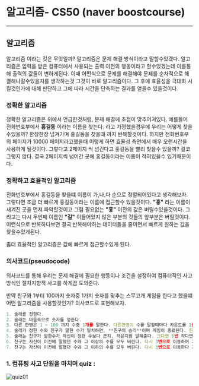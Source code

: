 # 알고리즘- CS50 (naver boostcourse)

---

## 알고리즘

알고리즘 이라는 것은 무엇일까? 알고리즘은 문제 해결 방식이라고 말할수있겠다. 알고리즘은 입력을 받은 컴퓨터에서 사용되는 출력 이전의 행동이라고 할수있겠는데 이를통해 출력의 값들이 변하게된다. 이때 어떤식으로 문제를 해결해야 문제를 순차적으로 해결해나갈수있을지를 생각하는것 그것이 바로 알고리즘이다. 그 후에 효율성을 극대화 시킬것인가에 대해 판단하고 그에 따라 시간을 단축하는 결과를 얻을수 있을것이다.

### 정확한 알고리즘

정확한 알고리즘은 위에서 언급한것처럼, 문제 해결에 초점이 맞추어져있다. 예를들어 전화번호부에서 **홍길동** 이라는 이름을 찾는다. 라고 가정했을경우에 우리는 어떻게 찾을수있을까? 한장한장 넘겨가며 홍길동을 찾을떄 까지 반복할것이다. 하지만 전화번호부의 페이지가 10000 페이지라고했을때 이렇게 하면 효율성 측면에서 매우 오랜시간을 사용하게 될것이다. 그렇다고 2페이지 씩 넘긴다고 홍길동을 빨리 찾을수 있을까? 결코 그렇지 않다. 결국 2페이지씩 넘어간 곳에 홍길동이라는 이름이 적혀있을수 있기때문이다.

### 정확하고 효율적인 알고리즘

전화번호부에서 홍길동을 찾을떄 이름이 가,나,다 순으로 정렬되어있다고 생각해보자. 그렇다면 조금 더 빠르게 홍길동이라는 이름에 접근할수 있을것이다. **"홍"** 라는 이름이 새겨진 곳을 먼저 파악할것이고 그럼 필요없는 **"홍"** 이전의 값은 버릴수있을것이다. 그리고는 다시 두번째 이름인 **"길"** 이들어있지 않은 부분의 것들의 앞부분은 버릴것이다. 이런식으로 반복하다보면 결국 반복해야하는 데이터들을 줄이면서 빠르게 원하는 값을 찾을수있게된다.

좀더 효율적인 알고리즘은 값에 빠르게 접근할수있게 된다.

### 의사코드(pseudocode)

의사코드를 통해 우리는 문제 해결에 필요한 행동이나 조건을 설정하여 컴퓨터적인 사고방식인 절차지향적 사고를 하게끔 도와준다.

만약 친구와 1부터 100까지 숫자중 1가지 숫자를 맞추는 스무고개 게임을 한다고 했을떄 어떤 알고리즘을 사용할것인가? 의사코드로 표현해보자.

```jsx
1. 술래를 정한다.
2. 술래는 마음속으로 숫자를 정한다.
3. 다른 한명은 1 ~ 100 까지 수중 1개를 말한다. 다른한명이 수를 말할때마다 카운트를 1증가시킨다.(초기값은 0이다)
4. 술래가 정한 수와 친구가 말한 수가 일치하면, **친구의 승리**이며 게임이 종료된다. 친구가 말한 횟수가 20번이 넘으면 **술래의 승리**이며 게임이 종료된다. 어느것도 해당되지 않다면 5번으로 이동한다. 않다면 5번으로 이동한다.
5. 술래는 친구가 말한수가 자신이 정한 수보다 큰지, 작은지를 말해준다. 크다면 6번 작다면 7번으로 이동한다.
6. 친구는 자신이 이전에 말했던 수와 그 이상의 수를 모두 버린다. 다시 3번으로 이동하며 기존 수의 범위에 자신이 버린수를 제외하고 덮어씌운다.
7. 친구는 자신이 이전에 말했던 수와 그 이하의 수를 모두 버린다. 다시 3번으로 이동한다 기존 수의 범위에 자신이 버린수를 제외하고 덮어씌운다.
```

### 1. 컴퓨팅 사고 단원을 마치며 quiz :

![quiz01](https://user-images.githubusercontent.com/66991380/108366564-de1cd300-723b-11eb-8759-04cf9c0bffbe.jpg)
